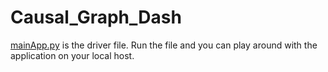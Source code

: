 # Causal_Graph_Dash
[mainApp.py](mainApp.py) is the driver file. Run the file and you can play around with the application on your local host.
